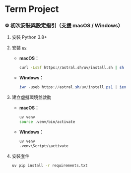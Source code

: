 # Term Project
### ⚙️ 初次安裝與設定指引（支援 macOS / Windows）

1. 安裝 Python 3.8+
2. 安裝 [`uv`](https://github.com/astral-sh/uv)
   - **macOS：**
     ```bash
     curl -LsSf https://astral.sh/uv/install.sh | sh
     ```
   - **Windows：**
     ```powershell
     iwr -useb https://astral.sh/uv/install.ps1 | iex
     ```

3. 建立虛擬環境並啟動
   - **macOS：**
     ```bash
     uv venv
     source .venv/bin/activate
     ```
   - **Windows：**
     ```cmd
     uv venv
     .venv\Scripts\activate
     ```

4. 安裝套件
   ```bash
   uv pip install -r requirements.txt
